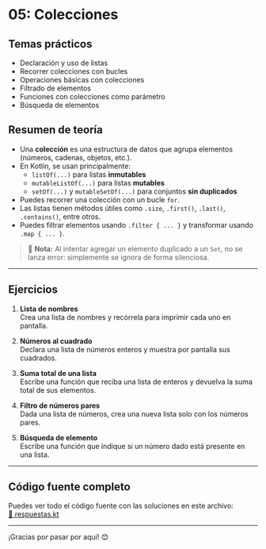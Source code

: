 # 05: Colecciones

## Temas prácticos

- Declaración y uso de listas
- Recorrer colecciones con bucles
- Operaciones básicas con colecciones
- Filtrado de elementos
- Funciones con colecciones como parámetro
- Búsqueda de elementos

## Resumen de teoría

- Una **colección** es una estructura de datos que agrupa elementos (números, cadenas, objetos, etc.).
- En Kotlin, se usan principalmente:
  - `listOf(...)` para listas **inmutables**
  - `mutableListOf(...)` para listas **mutables**
  - `setOf(...)` y `mutableSetOf(...)` para conjuntos **sin duplicados**
- Puedes recorrer una colección con un bucle `for`.
- Las listas tienen métodos útiles como `.size`, `.first()`, `.last()`, `.contains()`, entre otros.
- Puedes filtrar elementos usando `.filter { ... }` y transformar usando `.map { ... }`.

> 🔎 **Nota:** Al intentar agregar un elemento duplicado a un `Set`, no se lanza error: simplemente se ignora de forma silenciosa.

---

## Ejercicios

1. **Lista de nombres**  
   Crea una lista de nombres y recórrela para imprimir cada uno en pantalla.

2. **Números al cuadrado**  
   Declara una lista de números enteros y muestra por pantalla sus cuadrados.

3. **Suma total de una lista**  
   Escribe una función que reciba una lista de enteros y devuelva la suma total de sus elementos.

4. **Filtro de números pares**  
   Dada una lista de números, crea una nueva lista solo con los números pares.

5. **Búsqueda de elemento**  
   Escribe una función que indique si un número dado está presente en una lista.
---

## Código fuente completo

Puedes ver todo el código fuente con las soluciones en este archivo:  
[📄 respuestas.kt](./respuestas.kt)

---

¡Gracias por pasar por aquí! 😊

